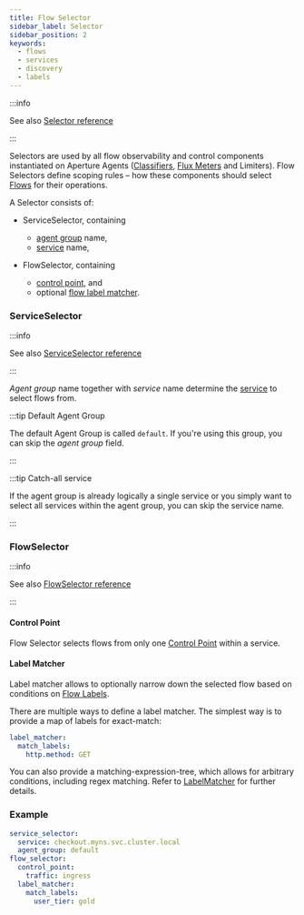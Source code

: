 ```yaml
---
title: Flow Selector
sidebar_label: Selector
sidebar_position: 2
keywords:
  - flows
  - services
  - discovery
  - labels
---
```


:::info

See also [Selector reference](/references/configuration/policies.md#v1-selector)

:::

Selectors are used by all flow observability and control components instantiated
on Aperture Agents ([Classifiers][classifier], [Flux Meters][flux-meter] and
Limiters). Flow Selectors define scoping rules – how these components should
select [Flows][flow] for their operations.

A Selector consists of:

- ServiceSelector, containing

  - [agent group][agent-group] name,
  - [service][service] name,

- FlowSelector, containing
  - [control point][control-point], and
  - optional [flow label matcher](#label-matcher).

### ServiceSelector

:::info

See also
[ServiceSelector reference](/references/configuration/policies.md#v1-service-selector)

:::

_Agent group_ name together with _service_ name determine the [service][service]
to select flows from.

:::tip Default Agent Group

The default Agent Group is called `default`. If you're using this group, you can
skip the _agent group_ field.

:::

:::tip Catch-all service

If the agent group is already logically a single service or you simply want to
select all services within the agent group, you can skip the service name.

:::

### FlowSelector

:::info

See also
[FlowSelector reference](/references/configuration/policies.md#v1-flow-selector)

:::

#### Control Point

Flow Selector selects flows from only one [Control Point][control-point] within
a service.

#### Label Matcher

Label matcher allows to optionally narrow down the selected flow based on
conditions on [Flow Labels][label].

There are multiple ways to define a label matcher. The simplest way is to
provide a map of labels for exact-match:

```yaml
label_matcher:
  match_labels:
    http.method: GET
```

You can also provide a matching-expression-tree, which allows for arbitrary
conditions, including regex matching. Refer to [LabelMatcher][label-matcher] for
further details.

### Example

```yaml
service_selector:
  service: checkout.myns.svc.cluster.local
  agent_group: default
flow_selector:
  control_point:
    traffic: ingress
  label_matcher:
    match_labels:
      user_tier: gold
```

[flow]: /concepts/flow-control/flow-control.md#flow
[label]: /concepts/flow-control/flow-label.md
[control-point]: /concepts/flow-control/flow-control.md#control-point
[service]: /concepts/service.md
[agent-group]: /concepts/service.md#agent-group
[flux-meter]: /concepts/flow-control/flux-meter.md
[classifier]: /concepts/flow-control/flow-classifier.md
[label-matcher]: /references/configuration/policies.md#v1-label-matcher
